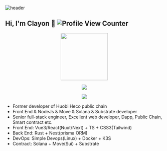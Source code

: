 ![header](https://capsule-render.vercel.app/api?type=wave&color=gradient&customColorList=6&height=260&section=header&text=BTCLTC&fontSize=70&animation=fadeIn&fontAlignY=38)

## Hi, I'm Clayon :wave: ![Profile View Counter](https://komarev.com/ghpvc/?username=BTCLTC)

<div align="center">
  <p>
    <img height="150px" src="https://github-readme-stats.vercel.app/api/top-langs/?username=BTCLTC&layout=compact&theme=chartreuse-dark&count_private=true" />
  </p>
  
  <p>
    <img src="https://github-profile-trophy.vercel.app/?username=BTCLTC&theme=algolia&row=1&column=4&margin-w=5" />
  </p>
  
  <p>
    <img align="center" src="https://github-readme-stats.vercel.app/api?username=BTCLTC&count_private=true&theme=highcontrast&show_icons=true" />
  </p>
</div>

- Former developer of Huobi Heco public chain
- Front End & NodeJs & Move & Solana & Substrate developer
- Senior full-stack engineer, Excellent web developer, Dapp, Public Chain, Smart contract etc.
- Front End: Vue3/React(Nuxt/Next) + TS + CSS3(Tailwind)
- Back End: Rust + Nest(prisma ORM)
- DevOps: Simple Devops(Linux) + Docker + K3S
- Contract: Solana + Move(Sui) + Substrate
